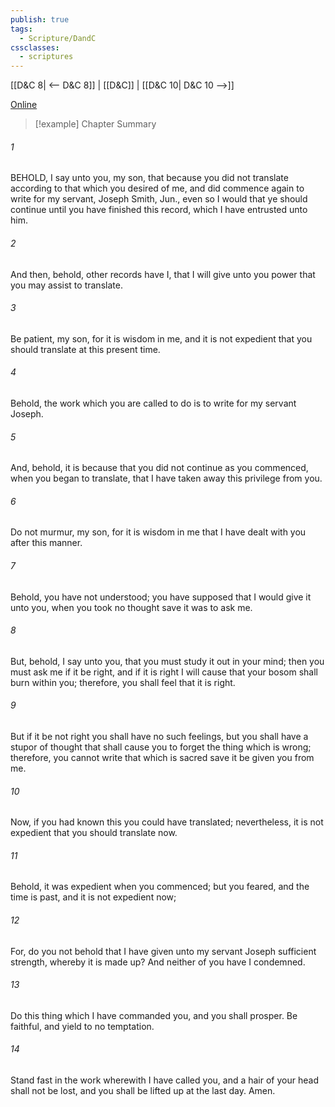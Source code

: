 ```yaml
---
publish: true
tags:
  - Scripture/DandC
cssclasses:
  - scriptures
---
```

[[D&C 8| <-- D&C 8]] | [[D&C]] | [[D&C 10| D&C 10 -->]]

[Online](https://churchofjesuschrist.org/study/scriptures/dc-testament/dc/9?lang=eng)

>[!example] Chapter Summary
>
###### 1
BEHOLD, I say unto you, my son, that because you did not translate according to that which you desired of me, and did commence again to write for my servant, Joseph Smith, Jun., even so I would that ye should continue until you have finished this record, which I have entrusted unto him.
###### 2
And then, behold, other records have I, that I will give unto you power that you may assist to translate.
###### 3
Be patient, my son, for it is wisdom in me, and it is not expedient that you should translate at this present time.
###### 4
Behold, the work which you are called to do is to write for my servant Joseph.
###### 5
And, behold, it is because that you did not continue as you commenced, when you began to translate, that I have taken away this privilege from you.
###### 6
Do not murmur, my son, for it is wisdom in me that I have dealt with you after this manner.
###### 7
Behold, you have not understood; you have supposed that I would give it unto you, when you took no thought save it was to ask me.
###### 8
But, behold, I say unto you, that you must study it out in your mind; then you must ask me if it be right, and if it is right I will cause that your bosom shall burn within you; therefore, you shall feel that it is right.
###### 9
But if it be not right you shall have no such feelings, but you shall have a stupor of thought that shall cause you to forget the thing which is wrong; therefore, you cannot write that which is sacred save it be given you from me.
###### 10
Now, if you had known this you could have translated; nevertheless, it is not expedient that you should translate now.
###### 11
Behold, it was expedient when you commenced; but you feared, and the time is past, and it is not expedient now;
###### 12
For, do you not behold that I have given unto my servant Joseph sufficient strength, whereby it is made up? And neither of you have I condemned.
###### 13
Do this thing which I have commanded you, and you shall prosper. Be faithful, and yield to no temptation.
###### 14
Stand fast in the work wherewith I have called you, and a hair of your head shall not be lost, and you shall be lifted up at the last day. Amen.




